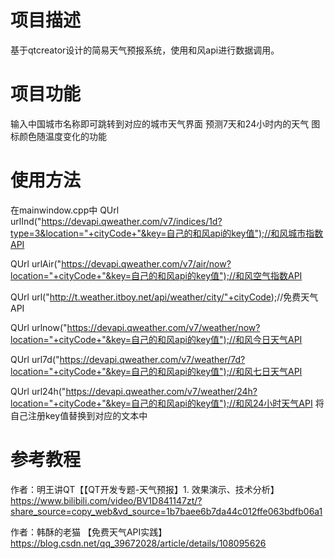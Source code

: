 # 项目描述
基于qtcreator设计的简易天气预报系统，使用和风api进行数据调用。
# 项目功能
输入中国城市名称即可跳转到对应的城市天气界面
预测7天和24小时内的天气
图标颜色随温度变化的功能
# 使用方法
在mainwindow.cpp中
QUrl urlInd("https://devapi.qweather.com/v7/indices/1d?type=3&location="+cityCode+"&key=自己的和风api的key值");//和风城市指数API

QUrl urlAir("https://devapi.qweather.com/v7/air/now?location="+cityCode+"&key=自己的和风api的key值");//和风空气指数API

QUrl url("http://t.weather.itboy.net/api/weather/city/"+cityCode);//免费天气API

QUrl urlnow("https://devapi.qweather.com/v7/weather/now?location="+cityCode+"&key=自己的和风api的key值");//和风今日天气API

QUrl url7d("https://devapi.qweather.com/v7/weather/7d?location="+cityCode+"&key=自己的和风api的key值");//和风七日天气API

QUrl url24h("https://devapi.qweather.com/v7/weather/24h?location="+cityCode+"&key=自己的和风api的key值");//和风24小时天气API
将自己注册key值替换到对应的文本中
# 参考教程
作者：明王讲QT【【QT开发专题-天气预报】1. 效果演示、技术分析】 https://www.bilibili.com/video/BV1D841147zt/?share_source=copy_web&vd_source=1b7baee6b7da44c012ffe063bdfb06a1

作者：韩酥的老猫 【免费天气API实践】https://blog.csdn.net/qq_39672028/article/details/108095626
